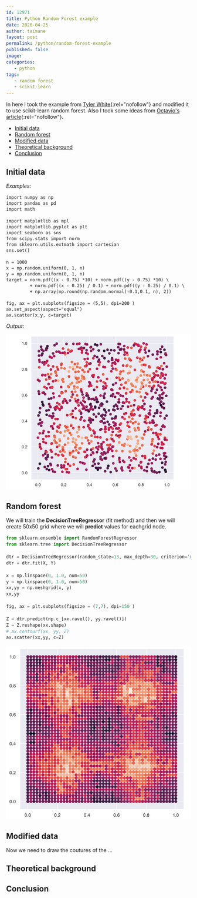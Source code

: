 ```yaml
---
id: 12971
title: Python Random Forest example
date: 2020-04-25
author: taimane
layout: post
permalink: /python/random-forest-example
published: false
image: 
categories: 
   - python
tags:
   - random forest
   - scikit-learn
---
```

In here I took the example from [Tyler White](http://structuringtheunstructured.blogspot.com/2017/11/coloring-with-random-forests.html){:rel="nofollow"} and modified it to use scikit-learn random forest. Also I took some ideas from [Octavio's article](https://octaviomm.com/decisionTreeViz.html){:rel="nofollow"}.

- [Initial data](#initial-data)
- [Random forest](#random-forest)
- [Modified data](#modified-data)
- [Theoretical background](#theoretical-background)
- [Conclusion](#conclusion)


## Initial data

_Examples:_
```
import numpy as np
import pandas as pd
import math

import matplotlib as mpl
import matplotlib.pyplot as plt
import seaborn as sns
from scipy.stats import norm
from sklearn.utils.extmath import cartesian
sns.set()

n = 1000
x = np.random.uniform(0, 1, n)
y = np.random.uniform(0, 1, n)
target = norm.pdf((x - 0.75) *10) + norm.pdf((y - 0.75) *10) \
         + norm.pdf((x - 0.25) / 0.1) + norm.pdf((y - 0.25) / 0.1) \
         + np.array(np.round(np.random.normal(-0.1,0.1, n), 2))

fig, ax = plt.subplots(figsize = (5,5), dpi=200 )
ax.set_aspect(aspect="equal")
ax.scatter(x,y, c=target)
```

_Output:_

![random forest](/wp-content/uploads/2020/04/random-forest.jpg)

## Random forest

We will train the **DecisionTreeRegressor** (fit method) and then we will create 50x50 grid where we will **predict** values for eachgrid node.

```python
from sklearn.ensemble import RandomForestRegressor
from sklearn.tree import DecisionTreeRegressor

dtr = DecisionTreeRegressor(random_state=13, max_depth=30, criterion='mse', splitter='best')
dtr = dtr.fit(X, Y)

x = np.linspace(0, 1.0, num=50)
y = np.linspace(0, 1.0, num=50)
xx,yy = np.meshgrid(x, y)
xx,yy

fig, ax = plt.subplots(figsize = (7,7), dpi=150 )

Z = dtr.predict(np.c_[xx.ravel(), yy.ravel()])
Z = Z.reshape(xx.shape)
# ax.contourf(xx, yy, Z)
ax.scatter(xx,yy, c=Z)
```

![random forest](/wp-content/uploads/2020/04/random-forest2.jpg)

## Modified data

Now we need to draw the coutures of the ...

## Theoretical background

## Conclusion


